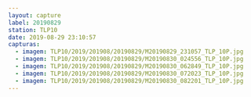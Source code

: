 ```yaml
---
layout: capture
label: 20190829
station: TLP10
date: 2019-08-29 23:10:57
capturas:
  - imagem: TLP10/2019/201908/20190829/M20190829_231057_TLP_10P.jpg
  - imagem: TLP10/2019/201908/20190829/M20190830_024556_TLP_10P.jpg
  - imagem: TLP10/2019/201908/20190829/M20190830_062849_TLP_10P.jpg
  - imagem: TLP10/2019/201908/20190829/M20190830_072023_TLP_10P.jpg
  - imagem: TLP10/2019/201908/20190829/M20190830_082201_TLP_10P.jpg
---
```

